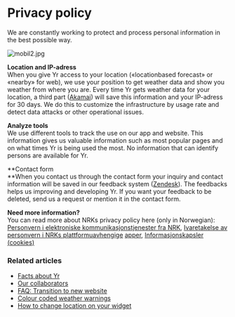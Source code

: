 Privacy policy
==============

We are constantly working to protect and process personal information in the best possible way.

![mobil2.jpg](/hc/article_attachments/360004157713/mobil2.jpg)  
  
**Location and IP-adress**  
When you give Yr access to your location («locationbased forecast» or «nearby» for web), we use your position to get weather data and show you weather from where you are. Every time Yr gets weather data for your location, a third part ([Akamai](https://www.akamai.com/)) will save this information and your IP-adress for 30 days. We do this to customize the infrastructure by usage rate and detect data attacks or other operational issues.

**Analyze tools**  
We use different tools to track the use on our app and website. This information gives us valuable information such as most popular pages and on what times Yr is being used the most. No information that can identify persons are available for Yr.  
  
**Contact form  
**When you contact us through the contact form your inquiry and contact information will be saved in our feedback system ([Zendesk](https://www.zendesk.com/company/customers-partners/eu-data-protection/)). The feedbacks helps us improving and developing Yr. If you want your feedback to be deleted, send us a request or mention it in the contact form.  
  
**Need more information?**  
You can read more about NRKs privacy policy here (only in Norwegian): [Personvern i elektroniske kommunikasjonstjenester fra NRK](https://www.nrk.no/personvern/), [Ivaretakelse av personvern i NRKs plattformuavhengige](https://www.nrk.no/retningslinjer/ivaretakelse-av-personvern-i-nrks-plattformavhengige-apper-1.12823118) [apper](https://www.nrk.no/retningslinjer/ivaretakelse-av-personvern-i-nrks-plattformavhengige-apper-1.12823118), [Informasjonskapsler (](https://www.nrk.no/retningslinjer/informasjonskapsler-_cookies_-1.11109868)[cookies](https://www.nrk.no/retningslinjer/informasjonskapsler-_cookies_-1.11109868)[)](https://www.nrk.no/retningslinjer/informasjonskapsler-_cookies_-1.11109868)

### Related articles

*   [Facts about Yr](https://hjelp.yr.no/hc/en-us/related/click?data=BAh7CjobZGVzdGluYXRpb25fYXJ0aWNsZV9pZGkEC7ZPDDoYcmVmZXJyZXJfYXJ0aWNsZV9pZGwrCI793tFTADoLbG9jYWxlSSIKZW4tdXMGOgZFVDoIdXJsSSIwL2hjL2VuLXVzL2FydGljbGVzLzIwNjU1MDUzOS1GYWN0cy1hYm91dC1ZcgY7CFQ6CXJhbmtpBg%3D%3D--c4f59174fb31d3c92f3dfc9c72fd67dca0e5fb7c)
*   [Our collaborators](https://hjelp.yr.no/hc/en-us/related/click?data=BAh7CjobZGVzdGluYXRpb25fYXJ0aWNsZV9pZGkE6bRPDDoYcmVmZXJyZXJfYXJ0aWNsZV9pZGwrCI793tFTADoLbG9jYWxlSSIKZW4tdXMGOgZFVDoIdXJsSSIzL2hjL2VuLXVzL2FydGljbGVzLzIwNjU1MDI0OS1PdXItY29sbGFib3JhdG9ycwY7CFQ6CXJhbmtpBw%3D%3D--c1b545dd36f9ec80ece904a0de8cd8989f901687)
*   [FAQ: Transition to new website](https://hjelp.yr.no/hc/en-us/related/click?data=BAh7CjobZGVzdGluYXRpb25fYXJ0aWNsZV9pZGwrCDbe4dJTADoYcmVmZXJyZXJfYXJ0aWNsZV9pZGwrCI793tFTADoLbG9jYWxlSSIKZW4tdXMGOgZFVDoIdXJsSSJCL2hjL2VuLXVzL2FydGljbGVzLzM2MDAyMDMwMzQxNC1GQVEtVHJhbnNpdGlvbi10by1uZXctd2Vic2l0ZQY7CFQ6CXJhbmtpCA%3D%3D--efe1646f7c1ee6569c7016419c12722b03ab1a2c)
*   [Colour coded weather warnings](https://hjelp.yr.no/hc/en-us/related/click?data=BAh7CjobZGVzdGluYXRpb25fYXJ0aWNsZV9pZGwrCIGCM9JTADoYcmVmZXJyZXJfYXJ0aWNsZV9pZGwrCI793tFTADoLbG9jYWxlSSIKZW4tdXMGOgZFVDoIdXJsSSJCL2hjL2VuLXVzL2FydGljbGVzLzM2MDAwODg3NjY3My1Db2xvdXItY29kZWQtd2VhdGhlci13YXJuaW5ncwY7CFQ6CXJhbmtpCQ%3D%3D--23ade64ea2529597d792a2eeeab682a897727770)
*   [How to change location on your widget](https://hjelp.yr.no/hc/en-us/related/click?data=BAh7CjobZGVzdGluYXRpb25fYXJ0aWNsZV9pZGwrCIn53MYaADoYcmVmZXJyZXJfYXJ0aWNsZV9pZGwrCI793tFTADoLbG9jYWxlSSIKZW4tdXMGOgZFVDoIdXJsSSJKL2hjL2VuLXVzL2FydGljbGVzLzExNTAwNTUyMDI2NS1Ib3ctdG8tY2hhbmdlLWxvY2F0aW9uLW9uLXlvdXItd2lkZ2V0BjsIVDoJcmFua2kK--34e9df303d13db485b43dd405b2fae02b00d2962)